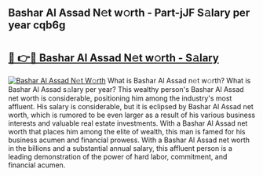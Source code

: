 ## Bashar Al Assad N𝚎t w𝚘rth - Part-jJF S𝚊lary per year cqb6g

# <h2><a href="http://gc4mh8v.nevu.top/?p=Bashar+Al+Assad">🔗 👉🔴 Bashar Al Assad N𝚎t w𝚘rth - S𝚊lary</a></h2>

[![Bashar Al Assad N𝚎t W𝚘rth](https://i.imgur.com/Oavwk0R.jpeg)](http://gc4mh8v.nevu.top/?p=Bashar+Al+Assad)
What is Bashar Al Assad n𝚎t w𝚘rth? What is Bashar Al Assad s𝚊lary per year?
This wealthy person's Bashar Al Assad net worth is considerable, positioning him among the industry's most affluent. His salary is considerable, but it is eclipsed by Bashar Al Assad net worth, which is rumored to be even larger as a result of his various business interests and valuable real estate investments. With a Bashar Al Assad net worth that places him among the elite of wealth, this man is famed for his business acumen and financial prowess. With a Bashar Al Assad net worth in the billions and a substantial annual salary, this affluent person is a leading demonstration of the power of hard labor, commitment, and financial acumen.
